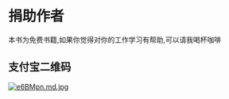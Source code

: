 # 捐助作者

本书为免费书籍,如果你觉得对你的工作学习有帮助,可以请我喝杯咖啡

## 支付宝二维码

[![e6BMpn.md.jpg](https://s2.ax1x.com/2019/08/04/e6BMpn.md.jpg)](https://imgchr.com/i/e6BMpn)